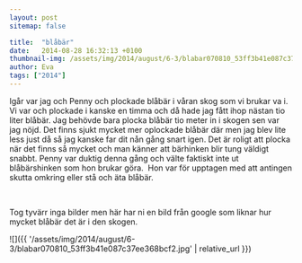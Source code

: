 ```yaml
---
layout: post
sitemap: false

title:  "blåbär"
date:   2014-08-28 16:32:13 +0100
thumbnail-img: /assets/img/2014/august/6-3/blabar070810_53ff3b41e087c37ee368bcf2.jpg
author: Eva
tags: ["2014"]
---
```


Igår var jag och Penny och plockade blåbär i våran skog som vi brukar va i. Vi var och plockade i kanske en timma och då hade jag fått ihop nästan tio liter blåbär. Jag behövde bara plocka blåbär tio meter in i skogen sen var jag nöjd. Det finns sjukt mycket mer oplockade blåbär där men jag blev lite less just då så jag kanske far dit nån gång snart igen. Det är roligt att plocka när det finns så mycket och man känner att bärhinken blir tung väldigt snabbt. Penny var duktig denna gång och välte faktiskt inte ut blåbärshinken som hon brukar göra.  Hon var för upptagen med att antingen skutta omkring eller stå och äta blåbär. 




 




Tog tyvärr inga bilder men här har ni en bild från google som liknar hur mycket blåbär det är i den skogen.

![]({{ '/assets/img/2014/august/6-3/blabar070810_53ff3b41e087c37ee368bcf2.jpg'  | relative_url }})

